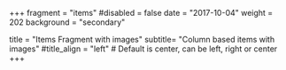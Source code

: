 +++
fragment = "items"
#disabled = false
date = "2017-10-04"
weight = 202
background = "secondary"

title = "Items Fragment with images"
subtitle= "Column based items with images"
#title_align = "left" # Default is center, can be left, right or center
+++
